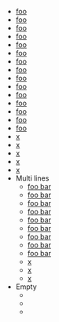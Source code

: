 
- [
   foo
   ]
- [
     foo 
   ]
- [
    foo
    ]
- [
   foo
    ]
- [
    foo
   ]
- [
   foo
   ][]
- [
     foo 
   ][]
- [
    foo
    ][]
- [
   foo
    ][]
- [
    foo
   ][]
- [
   foo
   ][
        x
        ]
- [
     foo 
   ][
          x
          ]
- [
    foo
    ][
      x
      ]
- [
   foo
    ][
      x
      ]
- [
    foo
   ][
         x
         ]
- [
   x
   ][
      foo
      ]
- [
   x
   ][
        foo 
      ]
- [
   x
   ][
    foo
    ]
- [
   x
   ][
      foo
    ]
- [
   x
   ][
    foo
      ]
- Multi lines
  - [
     foo
      bar
     ]
  - [
       foo
      bar 
     ]
  - [
      foo
      bar
    ]
  - [
     foo
      bar
     ][]
  - [
       foo
      bar 
     ][]
  - [
      foo
      bar
    ][]
  - [
     foo
      bar
     ][
           x
           ]
  - [
       foo
      bar 
     ][
            x
            ]
  - [
      foo
      bar
    ][
      x
      ]
  - [
     x
     ][
        foo
      bar
        ]
  - [
     x
     ][
          foo
      bar 
        ]
  - [
     x
     ][
      foo
      bar
    ]
- Empty
  - [
     ][
       x
       ]
  - [
       ][
        x
        ]
  - [
      ][
        x
        ]

[
 x
 ]: /url
[
 foo
 ]: /url
[
 foo bar
 ]: /url
